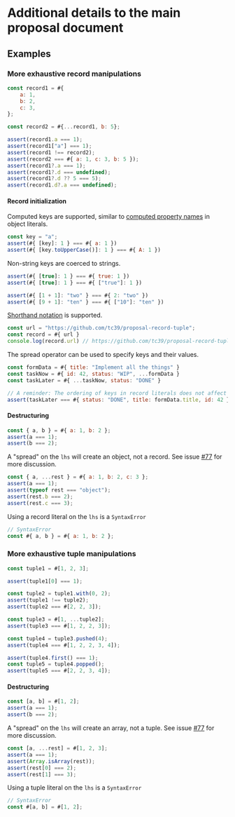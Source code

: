 # Additional details to the main proposal document

## Examples

### More exhaustive record manipulations

```js
const record1 = #{
    a: 1,
    b: 2,
    c: 3,
};

const record2 = #{...record1, b: 5};

assert(record1.a === 1);
assert(record1["a"] === 1);
assert(record1 !== record2);
assert(record2 === #{ a: 1, c: 3, b: 5 });
assert(record1?.a === 1);
assert(record1?.d === undefined);
assert(record1?.d ?? 5 === 5);
assert(record1.d?.a === undefined);
```

#### Record initialization

Computed keys are supported, similar to [computed property names](https://developer.mozilla.org/en-US/docs/Web/JavaScript/Reference/Operators/Object_initializer#Computed_property_names) in object literals.

```js
const key = "a";
assert(#{ [key]: 1 } === #{ a: 1 })
assert(#{ [key.toUpperCase()]: 1 } === #{ A: 1 })
```

Non-string keys are coerced to strings.

```js
assert(#{ [true]: 1 } === #{ true: 1 })
assert(#{ [true]: 1 } === #{ ["true"]: 1 })

assert(#{ [1 + 1]: "two" } === #{ 2: "two" })
assert(#{ [9 + 1]: "ten" } === #{ ["10"]: "ten" })
```

[Shorthand notation](https://developer.mozilla.org/en-US/docs/Web/JavaScript/Reference/Operators/Object_initializer#New_notations_in_ECMAScript_2015) is supported.

```js
const url = "https://github.com/tc39/proposal-record-tuple";
const record = #{ url }
console.log(record.url) // https://github.com/tc39/proposal-record-tuple
```

The spread operator can be used to specify keys and their values.

```js
const formData = #{ title: "Implement all the things" }
const taskNow = #{ id: 42, status: "WIP", ...formData }
const taskLater = #{ ...taskNow, status: "DONE" }

// A reminder: The ordering of keys in record literals does not affect equality (and is not retained)
assert(taskLater === #{ status: "DONE", title: formData.title, id: 42 })
```

#### Destructuring

```js
const { a, b } = #{ a: 1, b: 2 };
assert(a === 1);
assert(b === 2);
```


A "spread" on the `lhs` will create an object, not a record. See issue [#77](https://github.com/tc39/proposal-record-tuple/issues/77) for more discussion.

```js
const { a, ...rest } = #{ a: 1, b: 2, c: 3 };
assert(a === 1);
assert(typeof rest === "object");
assert(rest.b === 2);
assert(rest.c === 3);
```

Using a record literal on the `lhs` is a `SyntaxError`

```js
// SyntaxError
const #{ a, b } = #{ a: 1, b: 2 };
```

### More exhaustive tuple manipulations

```js
const tuple1 = #[1, 2, 3];

assert(tuple1[0] === 1);

const tuple2 = tuple1.with(0, 2);
assert(tuple1 !== tuple2);
assert(tuple2 === #[2, 2, 3]);

const tuple3 = #[1, ...tuple2];
assert(tuple3 === #[1, 2, 2, 3]);

const tuple4 = tuple3.pushed(4);
assert(tuple4 === #[1, 2, 2, 3, 4]);

assert(tuple4.first() === 1);
const tuple5 = tuple4.popped();
assert(tuple5 === #[2, 2, 3, 4]);
```


#### Destructuring

```js
const [a, b] = #[1, 2];
assert(a === 1);
assert(b === 2);
```

A "spread" on the `lhs` will create an array, not a tuple. See issue [#77](https://github.com/tc39/proposal-record-tuple/issues/77) for more discussion.


```js
const [a, ...rest] = #[1, 2, 3];
assert(a === 1);
assert(Array.isArray(rest));
assert(rest[0] === 2);
assert(rest[1] === 3);
```

Using a tuple literal on the `lhs` is a `SyntaxError`

```js
// SyntaxError
const #[a, b] = #[1, 2];
```